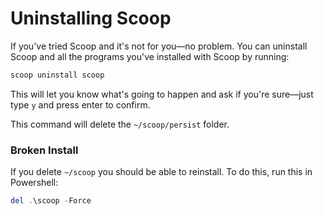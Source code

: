 # Uninstalling Scoop

If you've tried Scoop and it's not for you—no problem. You can uninstall Scoop and all the programs you've installed with Scoop by running:

```powershell
scoop uninstall scoop
```

This will let you know what's going to happen and ask if you're sure—just type `y` and press enter to confirm.

This command will delete the `~/scoop/persist` folder.

### Broken Install

If you delete `~/scoop` you should be able to reinstall. To do this, run this in Powershell:

```powershell
del .\scoop -Force
```
